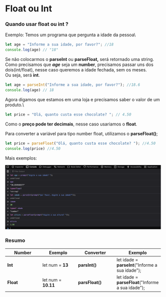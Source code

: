 # Float ou Int

### Quando usar float ou int ?

Exemplo: Temos um programa que pergunta a idade da pessoa\


```javascript
let age = "Informe a sua idade, por favor?"; //18
console.log(age) // "18"
```

Se não colocarmos o **parseInt** ou **parseFloat,** será retornado uma string.\
Como precisamos que _**age**_ seja um **number**, precisamos passar uns dos dois(int/float), nesse caso queremos a idade fechada, sem os meses.\
Ou seja, será **int**.

```javascript
let age = parseInt("Informe a sua idade, por favor?"); //18.6
console.log(age) // 18
```

Agora digamos que estamos em uma loja e precisamos saber o valor de um produto.\


```javascript
let price = "Olá, quanto custa esse chocolate? "; // 4.50
```

Como o **preço pode ter decimais**, nesse caso usariamos o **float**.

Para converter a variável para tipo number float, utilizamos o **parseFloat()**;

```javascript
let price = parseFloat("Olá, quanto custa esse chocolate? "); //4.50
console.log(price) //4.50
```

Mais exemplos:

![](../.gitbook/assets/numeros-int-float.png)

### Resumo

<table><thead><tr><th width="150">Number</th><th width="150">Exemplo</th><th width="150">Converter</th><th>Exemplo</th></tr></thead><tbody><tr><td><strong>Int</strong></td><td>let num = <strong>13</strong></td><td><strong>parsInt()</strong></td><td>let idade = <strong>parseInt</strong>("Informe a sua idade");</td></tr><tr><td><strong>Float</strong></td><td>let num = <strong>10.11</strong></td><td><strong>parsFloat()</strong></td><td>let idade = <strong>parseFloat</strong>("Informe a sua idade");</td></tr></tbody></table>

